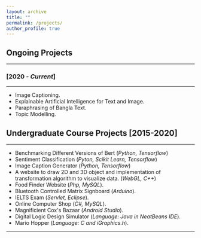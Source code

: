 ```yaml
---
layout: archive
title: ""
permalink: /projects/
author_profile: true
---
```


## Ongoing Projects
----------------

### [2020 - *Current*]
-----------
* Image Captioning.
* Explainable Artificial Intelligence for Text and Image.
* Paraphrasing of Bangla Text.
* Topic Modelling.

## Undergraduate Course Projects [2015-2020]
----------------
* Benchmarking Different Versions of Bert (*Python, Tensorflow*)
* Sentiment Classification (*Pyton, Scikit Learn, Tensorflow*)
* Image Caption Generator (*Python, Tensorflow*)
* A website to draw 2D and 3D object and implementation of transformation algorithm to visualize data. (*WebGL, C++*)
* Food Finder Website (*Php, MySQL*).
* Bluetooth Controlled Matrix Signboard (*Arduino*).
* IELTS Exam (*Servlet, Eclipse*). 
* Online Computer Shop (*C#, MySQL*).
* Magnificient Cox's Bazaar (*Android Studio*).
* Digital Logic Design Simulator (*Language: Java in NeatBeans IDE*).
* Mario Hopper (*Language: C and iGraphics.h*).

__________________________________________________
